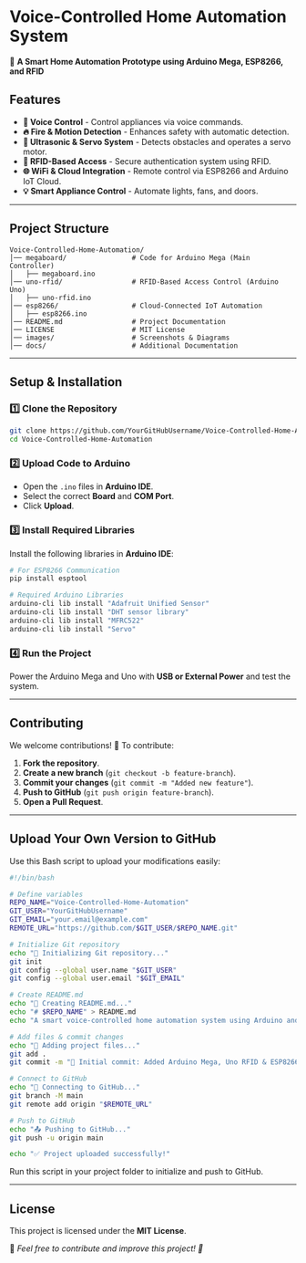 # Voice-Controlled Home Automation System

🚀 **A Smart Home Automation Prototype using Arduino Mega, ESP8266, and RFID**

## **Features**
- **🎤 Voice Control** - Control appliances via voice commands.
- **🔥 Fire & Motion Detection** - Enhances safety with automatic detection.
- **🔧 Ultrasonic & Servo System** - Detects obstacles and operates a servo motor.
- **🔐 RFID-Based Access** - Secure authentication system using RFID.
- **🌐 WiFi & Cloud Integration** - Remote control via ESP8266 and Arduino IoT Cloud.
- **💡 Smart Appliance Control** - Automate lights, fans, and doors.

---

## **Project Structure**
```
Voice-Controlled-Home-Automation/
│── megaboard/                # Code for Arduino Mega (Main Controller)
│   ├── megaboard.ino
│── uno-rfid/                 # RFID-Based Access Control (Arduino Uno)
│   ├── uno-rfid.ino
│── esp8266/                  # Cloud-Connected IoT Automation
│   ├── esp8266.ino
│── README.md                 # Project Documentation
│── LICENSE                   # MIT License
│── images/                   # Screenshots & Diagrams
│── docs/                     # Additional Documentation
```

---

## **Setup & Installation**
### **1️⃣ Clone the Repository**
```bash
git clone https://github.com/YourGitHubUsername/Voice-Controlled-Home-Automation.git
cd Voice-Controlled-Home-Automation
```

### **2️⃣ Upload Code to Arduino**
- Open the `.ino` files in **Arduino IDE**.
- Select the correct **Board** and **COM Port**.
- Click **Upload**.

### **3️⃣ Install Required Libraries**
Install the following libraries in **Arduino IDE**:
```bash
# For ESP8266 Communication
pip install esptool

# Required Arduino Libraries
arduino-cli lib install "Adafruit Unified Sensor"
arduino-cli lib install "DHT sensor library"
arduino-cli lib install "MFRC522"
arduino-cli lib install "Servo"
```

### **4️⃣ Run the Project**
Power the Arduino Mega and Uno with **USB or External Power** and test the system.

---

## **Contributing**
We welcome contributions! 🚀 To contribute:
1. **Fork the repository**.
2. **Create a new branch** (`git checkout -b feature-branch`).
3. **Commit your changes** (`git commit -m "Added new feature"`).
4. **Push to GitHub** (`git push origin feature-branch`).
5. **Open a Pull Request**.

---

## **Upload Your Own Version to GitHub**
Use this Bash script to upload your modifications easily:

```bash
#!/bin/bash

# Define variables
REPO_NAME="Voice-Controlled-Home-Automation"
GIT_USER="YourGitHubUsername"
GIT_EMAIL="your.email@example.com"
REMOTE_URL="https://github.com/$GIT_USER/$REPO_NAME.git"

# Initialize Git repository
echo "🚀 Initializing Git repository..."
git init
git config --global user.name "$GIT_USER"
git config --global user.email "$GIT_EMAIL"

# Create README.md
echo "📜 Creating README.md..."
echo "# $REPO_NAME" > README.md
echo "A smart voice-controlled home automation system using Arduino and IoT." >> README.md

# Add files & commit changes
echo "📂 Adding project files..."
git add .
git commit -m "🚀 Initial commit: Added Arduino Mega, Uno RFID & ESP8266 Code"

# Connect to GitHub
echo "🔗 Connecting to GitHub..."
git branch -M main
git remote add origin "$REMOTE_URL"

# Push to GitHub
echo "📤 Pushing to GitHub..."
git push -u origin main

echo "✅ Project uploaded successfully!"
```

Run this script in your project folder to initialize and push to GitHub.

---

## **License**
This project is licensed under the **MIT License**.

📢 *Feel free to contribute and improve this project! 🚀*

